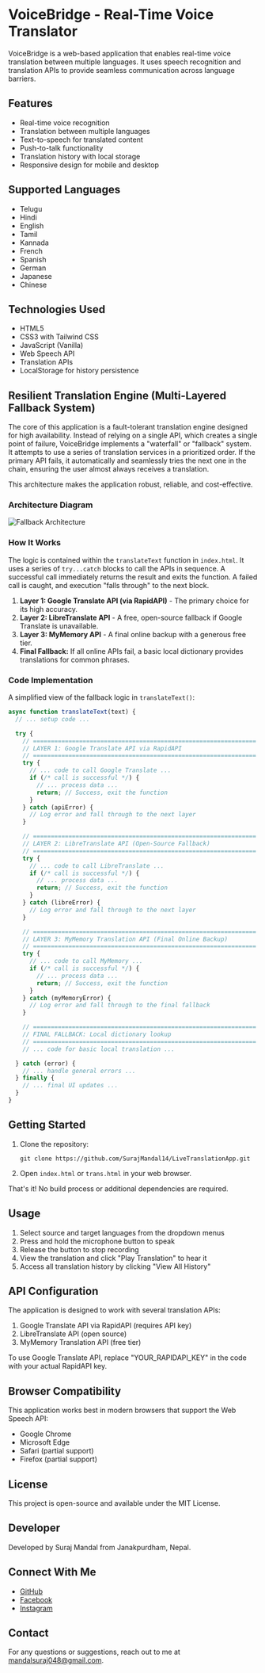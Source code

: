 # VoiceBridge - Real-Time Voice Translator

VoiceBridge is a web-based application that enables real-time voice translation between multiple languages. It uses speech recognition and translation APIs to provide seamless communication across language barriers.

## Features

- Real-time voice recognition
- Translation between multiple languages
- Text-to-speech for translated content
- Push-to-talk functionality
- Translation history with local storage
- Responsive design for mobile and desktop

## Supported Languages

- Telugu
- Hindi
- English
- Tamil
- Kannada
- French
- Spanish
- German
- Japanese
- Chinese

## Technologies Used

- HTML5
- CSS3 with Tailwind CSS
- JavaScript (Vanilla)
- Web Speech API
- Translation APIs
- LocalStorage for history persistence

## Resilient Translation Engine (Multi-Layered Fallback System)

The core of this application is a fault-tolerant translation engine designed for high availability. Instead of relying on a single API, which creates a single point of failure, VoiceBridge implements a "waterfall" or "fallback" system. It attempts to use a series of translation services in a prioritized order. If the primary API fails, it automatically and seamlessly tries the next one in the chain, ensuring the user almost always receives a translation.

This architecture makes the application robust, reliable, and cost-effective.

### Architecture Diagram

![Fallback Architecture](image.png)

### How It Works

The logic is contained within the `translateText` function in `index.html`. It uses a series of `try...catch` blocks to call the APIs in sequence. A successful call immediately returns the result and exits the function. A failed call is caught, and execution "falls through" to the next block.

1.  **Layer 1: Google Translate API (via RapidAPI)** - The primary choice for its high accuracy.
2.  **Layer 2: LibreTranslate API** - A free, open-source fallback if Google Translate is unavailable.
3.  **Layer 3: MyMemory API** - A final online backup with a generous free tier.
4.  **Final Fallback:** If all online APIs fail, a basic local dictionary provides translations for common phrases.

### Code Implementation

A simplified view of the fallback logic in `translateText()`:

```javascript
async function translateText(text) {
  // ... setup code ...

  try {
    // ===============================================================
    // LAYER 1: Google Translate API via RapidAPI
    // ===============================================================
    try {
      // ... code to call Google Translate ...
      if (/* call is successful */) {
        // ... process data ...
        return; // Success, exit the function
      }
    } catch (apiError) {
      // Log error and fall through to the next layer
    }

    // ===============================================================
    // LAYER 2: LibreTranslate API (Open-Source Fallback)
    // ===============================================================
    try {
      // ... code to call LibreTranslate ...
      if (/* call is successful */) {
        // ... process data ...
        return; // Success, exit the function
      }
    } catch (libreError) {
      // Log error and fall through to the next layer
    }

    // ===============================================================
    // LAYER 3: MyMemory Translation API (Final Online Backup)
    // ===============================================================
    try {
      // ... code to call MyMemory ...
      if (/* call is successful */) {
        // ... process data ...
        return; // Success, exit the function
      }
    } catch (myMemoryError) {
      // Log error and fall through to the final fallback
    }

    // ===============================================================
    // FINAL FALLBACK: Local dictionary lookup
    // ===============================================================
    // ... code for basic local translation ...

  } catch (error) {
    // ... handle general errors ...
  } finally {
    // ... final UI updates ...
  }
}
```

## Getting Started

1. Clone the repository:

   ```
   git clone https://github.com/SurajMandal14/LiveTranslationApp.git
   ```

2. Open `index.html` or `trans.html` in your web browser.

That's it! No build process or additional dependencies are required.

## Usage

1. Select source and target languages from the dropdown menus
2. Press and hold the microphone button to speak
3. Release the button to stop recording
4. View the translation and click "Play Translation" to hear it
5. Access all translation history by clicking "View All History"

## API Configuration

The application is designed to work with several translation APIs:

1. Google Translate API via RapidAPI (requires API key)
2. LibreTranslate API (open source)
3. MyMemory Translation API (free tier)

To use Google Translate API, replace "YOUR_RAPIDAPI_KEY" in the code with your actual RapidAPI key.

## Browser Compatibility

This application works best in modern browsers that support the Web Speech API:

- Google Chrome
- Microsoft Edge
- Safari (partial support)
- Firefox (partial support)

## License

This project is open-source and available under the MIT License.

## Developer

Developed by Suraj Mandal from Janakpurdham, Nepal.

## Connect With Me

- [GitHub](https://github.com/SurajMandal14)
- [Facebook](https://www.facebook.com/profile.php?id=100010812571636)
- [Instagram](https://www.instagram.com/_surajzmandal/)

## Contact

For any questions or suggestions, reach out to me at mandalsuraj048@gmail.com.
